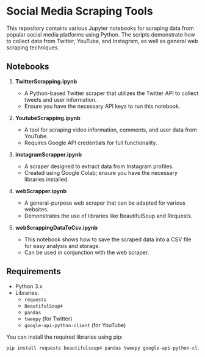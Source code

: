 # Social Media Scraping Tools

This repository contains various Jupyter notebooks for scraping data from popular social media platforms using Python. The scripts demonstrate how to collect data from Twitter, YouTube, and Instagram, as well as general web scraping techniques.

## Notebooks

1. **TwitterScrapping.ipynb**
   - A Python-based Twitter scraper that utilizes the Twitter API to collect tweets and user information.
   - Ensure you have the necessary API keys to run this notebook.

2. **YoutubeScrapping.ipynb**
   - A tool for scraping video information, comments, and user data from YouTube.
   - Requires Google API credentials for full functionality.

3. **instagramScrapper.ipynb**
   - A scraper designed to extract data from Instagram profiles.
   - Created using Google Colab; ensure you have the necessary libraries installed.

4. **webScrapper.ipynb**
   - A general-purpose web scraper that can be adapted for various websites.
   - Demonstrates the use of libraries like BeautifulSoup and Requests.

5. **webScrappingDataToCsv.ipynb**
   - This notebook shows how to save the scraped data into a CSV file for easy analysis and storage.
   - Can be used in conjunction with the web scraper.

## Requirements

- Python 3.x
- Libraries:
  - `requests`
  - `BeautifulSoup4`
  - `pandas`
  - `tweepy` (for Twitter)
  - `google-api-python-client` (for YouTube)

You can install the required libraries using pip:

```bash
pip install requests beautifulsoup4 pandas tweepy google-api-python-client
